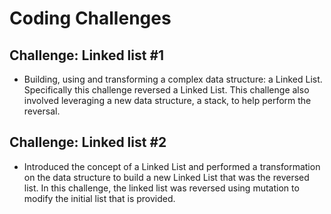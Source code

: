 # Coding Challenges

## Challenge: Linked list #1
  - Building, using and transforming a complex data structure: a Linked List. Specifically this challenge reversed a Linked List. This challenge also involved leveraging a new data structure, a stack, to help perform the reversal.

## Challenge: Linked list #2
  - Introduced the concept of a Linked List and performed a transformation on the data structure to build a new Linked List that was the reversed list. In this challenge, the linked list was reversed using mutation to modify the initial list that is provided.
